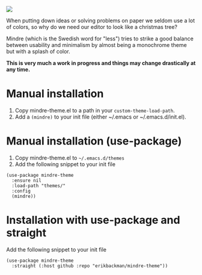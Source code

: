 ![](../assets/mindre-logo.png)

When putting down ideas or solving problems on paper we seldom use a lot of colors,
so why do we need our editor to look like a christmas tree?

Mindre (which is the Swedish word for "less") tries to strike a good balance between
usability and minimalism by almost being a monochrome theme but with a splash of color.

**This is very much a work in progress and things may change drastically at any time.**

# Manual installation
1. Copy mindre-theme.el to a path in your `custom-theme-load-path`.
2. Add a `(mindre)` to your init file (either ~/.emacs or ~/.emacs.d/init.el).

# Manual installation (use-package)
1. Copy mindre-theme.el to `~/.emacs.d/themes`
2. Add the following snippet to your init file

```elisp
(use-package mindre-theme
  :ensure nil
  :load-path "themes/"
  :config
  (mindre))
```

# Installation with use-package and straight
Add the following snippet to your init file

```elisp
(use-package mindre-theme
  :straight (:host github :repo "erikbackman/mindre-theme"))
```

